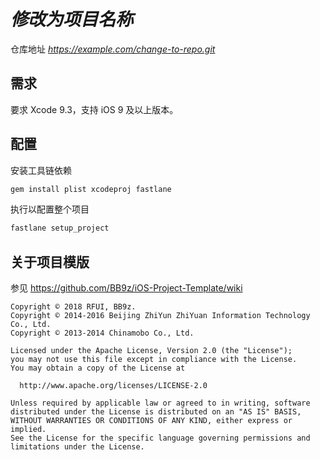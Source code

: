 # *修改为项目名称*

仓库地址 *https://example.com/change-to-repo.git*

## 需求

要求 Xcode 9.3，支持 iOS 9 及以上版本。

## 配置

安装工具链依赖

```sh
gem install plist xcodeproj fastlane
```

执行以配置整个项目

```sh
fastlane setup_project
```

## 关于项目模版

参见 https://github.com/BB9z/iOS-Project-Template/wiki

```text
Copyright © 2018 RFUI, BB9z.
Copyright © 2014-2016 Beijing ZhiYun ZhiYuan Information Technology Co., Ltd.
Copyright © 2013-2014 Chinamobo Co., Ltd.

Licensed under the Apache License, Version 2.0 (the "License");
you may not use this file except in compliance with the License.
You may obtain a copy of the License at

  http://www.apache.org/licenses/LICENSE-2.0

Unless required by applicable law or agreed to in writing, software
distributed under the License is distributed on an "AS IS" BASIS,
WITHOUT WARRANTIES OR CONDITIONS OF ANY KIND, either express or implied.
See the License for the specific language governing permissions and
limitations under the License.
```
